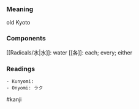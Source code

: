 ### Meaning

old Kyoto

### Components

[[Radicals/水|水]]: water [[各]]: each; every; either

### Readings

```
- Kunyomi: 
- Onyomi: ラク
```

#kanji